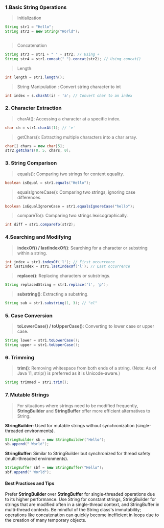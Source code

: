### 1.Basic String Operations
> Initialization
```java
String str1 = "Hello";
String str2 = new String("World");
 
```
>Concatenation
```java
String str3 = str1 + " " + str2; // Using +
String str4 = str1.concat(" ").concat(str2); // Using concat()
```
>Length
```java
int length = str1.length();
```
>String Manipulation : Convert string character to int
```java
int index = s.charAt(i) - 'a'; // Convert char to an index
```
### 2. Character Extraction
>charAt(): Accessing a character at a specific index.
```java
char ch = str1.charAt(1); // 'e'
```
>getChars(): Extracting multiple characters into a char array.
```java
char[] chars = new char[5];
str2.getChars(0, 5, chars, 0);
```
### 3. String Comparison
>equals(): Comparing two strings for content equality.
```java
boolean isEqual = str1.equals("Hello");
```
>equalsIgnoreCase(): Comparing two strings, ignoring case differences.
```java
boolean isEqualIgnoreCase = str1.equalsIgnoreCase("hello");
```
>compareTo(): Comparing two strings lexicographically.
```java
int diff = str1.compareTo(str2);
```
### 4.Searching and Modifying
>**indexOf() / lastIndexOf()**: Searching for a character or substring within a string.
```java
int index = str1.indexOf('l'); // First occurrence
int lastIndex = str1.lastIndexOf('l'); // Last occurrence
```
>**replace()**: Replacing characters or substrings.
```java
String replacedString = str1.replace('l', 'p');
```
>**substring()**: Extracting a substring.
```java
String sub = str1.substring(1, 3); // "el"
```
### 5. Case Conversion
>**toLowerCase() / toUpperCase()**: Converting to lower case or upper case.
```java
String lower = str1.toLowerCase();
String upper = str1.toUpperCase();
```
### 6. Trimming
>**trim()**: Removing whitespace from both ends of a string. (Note: As of Java 11, strip() is preferred as it is Unicode-aware.)
```java
String trimmed = str1.trim();
```
### 7. Mutable Strings
>For situations where strings need to be modified frequently, **StringBuilder** and **StringBuffer** offer more efficient alternatives to String.

**StringBuilder**: Used for mutable strings without synchronization (single-threaded environments).
```java
StringBuilder sb = new StringBuilder("Hello");
sb.append(" World");
```
**StringBuffer**: Similar to StringBuilder but synchronized for thread safety (multi-threaded environments).
```java
StringBuffer sbf = new StringBuffer("Hello");
sbf.append(" World");
```
#### Best Practices and Tips
Prefer **StringBuilder** over **StringBuffer** for single-threaded operations due to its higher performance.
Use String for constant strings, StringBuilder for strings that are modified often in a single-thread context, and StringBuffer in multi-thread contexts.
Be mindful of the String class's immutability; operations like concatenation can quickly become inefficient in loops due to the creation of many temporary objects.

